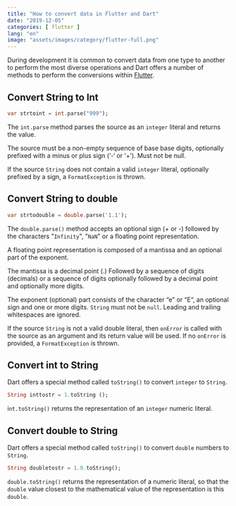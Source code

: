 ```yaml
---
title: "How to convert data in Flutter and Dart"
date: "2019-12-05"
categories: [ flutter ]
lang: "en"
image: "assets/images/category/flutter-full.png"
---
```


During development it is common to convert data from one type to another to perform the most diverse operations and Dart offers a number of methods to perform the conversions within [Flutter](https://www.luizeof.com.br/).

## Convert String to Int

```dart
var strtoint = int.parse("999");
```

The `int.parse` method parses the source as an `integer` literal and returns the value.

The source must be a non-empty sequence of base base digits, optionally prefixed with a minus or plus sign (‘-‘ or ‘+’). Must not be null.

If the source `String` does not contain a valid `integer` literal, optionally prefixed by a sign, a `FormatException` is thrown.

## Convert String to double

```dart
var strtodouble = double.parse('1.1');
```

The `double.parse()` method accepts an optional sign (+ or -) followed by the characters "`Infinity`", "`NaN`" or a floating point representation.

A floating point representation is composed of a mantissa and an optional part of the exponent.

The mantissa is a decimal point (.) Followed by a sequence of digits (decimals) or a sequence of digits optionally followed by a decimal point and optionally more digits.

The exponent (optional) part consists of the character “e” or “E“, an optional sign and one or more digits. `String` must not be `null`. Leading and trailing whitespaces are ignored.

If the source `String` is not a valid double literal, then `onError` is called with the source as an argument and its return value will be used. If no `onError` is provided, a `FormatException` is thrown.

## Convert int to String

Dart offers a special method called `toString()` to convert `integer` to `String`.

```dart
String inttostr = 1.toString ();
```

i`nt.toString()` returns the representation of an `integer` numeric literal.

## Convert double to String

Dart offers a special method called `toString()` to convert `double` numbers to `String`.

```dart
String doubletostr = 1.9.toString();
```

`double.toString()` returns the representation of a numeric literal, so that the `double` value closest to the mathematical value of the representation is this `double`.

